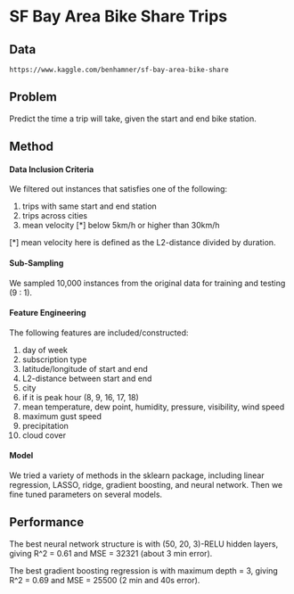 # SF Bay Area Bike Share Trips

## Data
`https://www.kaggle.com/benhamner/sf-bay-area-bike-share`

## Problem
Predict the time a trip will take, 
given the start and end bike station.

## Method

#### Data Inclusion Criteria
We filtered out instances that satisfies one of the following:
1. trips with same start and end station
2. trips across cities
3. mean velocity [*] below 5km/h or higher than 30km/h

[*] mean velocity here is defined as the L2-distance divided by duration.

#### Sub-Sampling
We sampled 10,000 instances from the original data for training and testing (9 : 1).

#### Feature Engineering
The following features are included/constructed:
1. day of week
2. subscription type
3. latitude/longitude of start and end
4. L2-distance between start and end
5. city
6. if it is peak hour (8, 9, 16, 17, 18)
7. mean temperature, dew point, humidity, pressure, visibility, wind speed
8. maximum gust speed
9. precipitation
10. cloud cover

#### Model
We tried a variety of methods in the sklearn package, including linear regression, LASSO, ridge, gradient boosting, and neural network.
Then we fine tuned parameters on several models.

## Performance
The best neural network structure is with (50, 20, 3)-RELU hidden layers, giving R^2 = 0.61 and MSE = 32321 (about 3 min error).

The best gradient boosting regression is with maximum depth = 3, giving R^2 = 0.69 and MSE = 25500 (2 min and 40s error).
